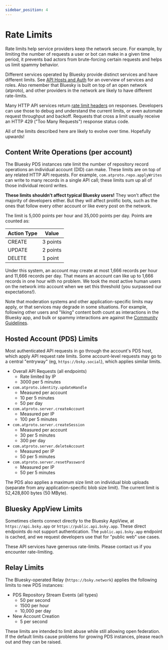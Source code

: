 ```yaml
---
sidebar_position: 4
---
```


# Rate Limits

Rate limits help service providers keep the network secure. For example, by limiting the number of requests a user or bot can make in a given time period, it prevents bad actors from brute-forcing certain requests and helps us limit spammy behavior.

Different services operated by Bluesky provide distinct services and have different limits. See [API Hosts and Auth](/docs/advanced-guides/api-directory) for an overview of services and roles. Also remember that Bluesky is built on top of an open network (atproto), and other providers in the network are likely to have different rate-limits.

Many HTTP API services return [rate limit headers](https://www.ietf.org/archive/id/draft-polli-ratelimit-headers-02.html) on responses. Developers can use those to debug and understand the current limits, or even automate request throughput and backoff. Requests that cross a limit usually receive an HTTP 429 ("Too Many Requests") response status code.

All of the limits described here are likely to evolve over time. Hopefully upwards!


## Content Write Operations (per account)

The Bluesky PDS instances rate limit the number of repository record operations an individual account (DID) can make. These limits are on top of any related HTTP API requests. For example, `com.atproto.repo.applyWrites` can write to many records in a single API call; these limits sum up all of those individual record writes.

**These limits shouldn’t affect typical Bluesky users!** They won’t affect the majority of developers either. But they will affect prolific bots, such as the ones that follow every other account or like every post on the network.

The limit is 5,000 points per hour and 35,000 points per day. Points are counted as:

| Action Type | Value    |
| ----------- | -------- |
| CREATE      | 3 points |
| UPDATE      | 2 points |
| DELETE      | 1 point  |

Under this system, an account may create at most 1,666 records per hour and 11,666 records per day. That means an account can like up to 1,666 records in one hour with no problem. We took the most active human users on the network into account when we set this threshold (you surpassed our expectations!).

Note that moderation systems and other application-specific limits may apply, or that services may degrade in some situations. For example, following other users and "liking" content both count as interactions in the Bluesky app, and bulk or spammy interactions are against the [Community Guidelines](https://bsky.social/about/support/community-guidelines).


## Hosted Account (PDS) Limits

Most authenticated API requests in go through the account's PDS host, which apply API request rate limits. Some account-level requests may go to a central "entryway" (eg, `https://bsky.social`), which applies similar limits.

- Overall API Requests (all endpoints)
  - Rate limited by IP
  - 3000 per 5 minutes
- `com.atproto.identity.updateHandle`
  - Measured per account
  - 10 per 5 minutes
  - 50 per day
- `com.atproto.server.createAccount`
  - Measured per IP
  - 100 per 5 minutes
- `com.atproto.server.createSession`
  - Measured per account
  - 30 per 5 minutes
  - 300 per day
- `com.atproto.server.deleteAccount`
  - Measured per IP
  - 50 per 5 minutes
- `com.atproto.server.resetPassword`
  - Measured per IP
  - 50 per 5 minutes

The PDS also applies a maximum size limit on individual blob uploads (separate from any application-specific blob size limit). The current limit is 52,428,800 bytes (50 MByte).


## Bluesky AppView Limits

Sometimes clients connect directly to the Bluesky AppView, at `https://api.bsky.app` or `https://public.api.bsky.app`. These direct endpoints do not support authentication. The `public.api.bsky.app` endpoint is cached, and we request developers use that for "public web" use cases.

These API services have generous rate-limits. Please contact us if you encounter rate-limiting.


## Relay Limits

The Bluesky-operated Relay (`https://bsky.network`) applies the following limits to new PDS instances:

- PDS Repository Stream Events (all types)
  - 50 per second
  - 1500 per hour
  - 10,000 per day
- New Account Creation
  - 5 per second

These limits are intended to limit abuse while still allowing open federation. If the default limits cause problems for growing PDS instances, please reach out and they can be raised.

